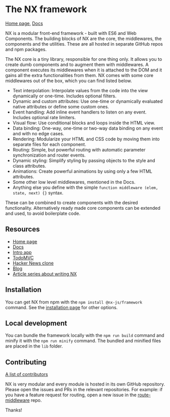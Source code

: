 # The NX framework

[Home page](http://nx-framework.com), [Docs](http://nx-framework.com/docs)

NX is a modular front-end framework - built with ES6 and Web Components. The building
blocks of NX are the core, the middlewares, the components and the utilities. These are
all hosted in separate GitHub repos and npm packages.

The NX core is a tiny library, responsible for one thing only. It allows you to create dumb components and to augment them with middlewares. A component executes its middlewares when it is attached to the DOM and it gains all the extra functionalities from them. NX comes with some core middlewares out of the box, which you can find listed below.

- Text interpolation: Interpolate values from the code into the view dynamically or one-time. Includes optional filters.
- Dynamic and custom attributes: Use one-time or dynamically evaluated native attributes or define some custom ones.
- Event handling: Add inline event handlers to listen on any event. Includes optional rate limiters.
- Visual flow: Use conditional blocks and loops inside the HTML view.
- Data binding: One-way, one-time or two-way data binding on any event and with no edge cases.
- Rendering: Modularize your HTML and CSS code by moving them into separate files for each component.
- Routing: Simple, but powerful routing with automatic parameter synchronization and router events.
- Dynamic styling: Simplify styling by passing objects to the style and class attributes.
- Animations: Create powerful animations by using only a few HTML attributes.
- Some other low level middlewares, mentioned in the Docs.
- Anything else you define with the simple `function middleware (elem, state, next) {}` syntax.

These can be combined to create components with the desired functionality.
Alternatively ready made core components can be extended and used,
to avoid boilerplate code.

## Resources

- [Home page](http://nx-framework.com/)
- [Docs](http://nx-framework.com/docs)
- [Intro app](https://github.com/nx-js/intro-example)
- [TodoMVC](https://github.com/nx-js/todomvc-example)
- [Hacker News clone](https://github.com/nx-js/hackernews-example)
- [Blog](http://nx-framework.com/blog/public)
- [Article series about writing NX](https://blog.risingstack.com/writing-a-javascript-framework-project-structuring/)

## Installation

You can get NX from npm with the `npm install @nx-js/framework` command. See the
[installation page](http://nx-framework.com/install) for other options.

## Local development

You can bundle the framework locally with the `npm run build` command and minify it
with the `npm run minify` command. The bundled and minified files are placed in the
`lib` folder.

## Contributing

[A list of contributors](/contributors.md)

NX is very modular and every module is hosted in its own GitHub repository. Please
open the issues and PRs in the relevant repositories. For example: if you have a feature
request for routing, open a new issue in the
[route-middleware](https://github.com/nx-js/route-middleware) repo.

Thanks!
